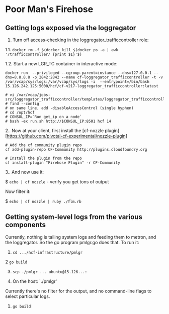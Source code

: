 # Poor Man's Firehose

## Getting logs exposed via the loggregator

1. Turn off access-checking in the loggregator_trafficcontroller role:

1.1. `docker rm -f $(docker kill $(docker ps -a | awk '/trafficcontroller/ {print $1}'$)`

1.2. Start a new LGR_TC container in interactive mode:

```
docker run  --privileged --cgroup-parent=instance --dns=127.0.0.1 --dns=8.8.8.8 -p 2842:2842 --name cf-loggregator_trafficcontroller -t -v /var/vcap/sys/logs:/var/vcap/sys/logs -i  --entrypoint=/bin/bash 15.126.242.125:5000/hcf/cf-v217-loggregator_trafficcontroller:latest
```
```
# vi /var/vcap/jobs-src/loggregator_trafficcontroller/templates/loggregator_trafficcontroller_ctl.erb
# find --config
# on same line, add -disableAccessControl (single hyphen)
# cd /opt/hcf
# CONSUL_IP=`Run get_ip on a node`
# bash -ex run.sh http://$CONSUL_IP:8501 hcf 14
```

2.. Now at your client, first install the [cf-nozzle
plugin][https://github.com/pivotal-cf-experimental/nozzle-plugin]

```
# Add the cf community plugin repo
cf add-plugin-repo CF-Community http://plugins.cloudfoundry.org

# Install the plugin from the repo
cf install-plugin "Firehose Plugin" -r CF-Community
```

3.. And now use it:

$ `echo | cf nozzle` - verify you get tons of output

Now filter it:

$ `echo | cf nozzle | ruby ./flm.rb`

## Getting system-level logs from the various components

Currently, nothing is tailing system logs and feeding them to metron, and the
loggregator.  So the go program pmlgr.go does that.  To run it:

1. `cd .../hcf-infrastructure/pmlgr`

2 `go build`

3. `scp ./pmlgr ... ubuntu@15.126...:`

4. On the host: `./pmlgr'

Currently there's no filter for the output, and no command-line flags to select particular logs.

1. `go build`
